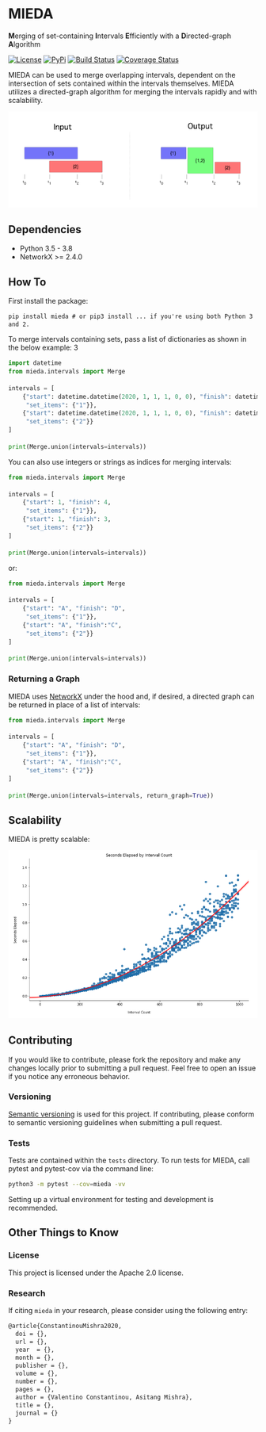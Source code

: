 # MIEDA

**M**erging of set-containing **I**ntervals **E**fficiently with a **D**irected-graph **A**lgorithm

[![License](https://img.shields.io/badge/License-Apache%202.0-blue.svg)](https://opensource.org/licenses/Apache-2.0)
[![PyPi](https://img.shields.io/badge/pypi-0.0.2-blue.svg)](https://pypi.python.org/pypi/mieda/0.0.2)
[![Build Status](https://travis-ci.org/vc1492a/mieda.svg?branch=master)](https://travis-ci.org/vc1492a/mieda)
[![Coverage Status](https://coveralls.io/repos/github/vc1492a/mieda/badge.svg?branch=master)](https://coveralls.io/github/vc1492a/mieda?branch=master)

MIEDA can be used to merge overlapping intervals, dependent on the intersection of sets contained within the intervals themselves. MIEDA utilizes a directed-graph 
algorithm for merging the intervals rapidly and with scalability. 

![images](images/input_output.png)

## Dependencies
- Python 3.5 - 3.8
- NetworkX >= 2.4.0

## How To

First install the package:

```shell
pip install mieda # or pip3 install ... if you're using both Python 3 and 2.
```

To merge intervals containing sets, pass a list of dictionaries as shown 
in the below example:
3
```python
import datetime
from mieda.intervals import Merge

intervals = [
    {"start": datetime.datetime(2020, 1, 1, 1, 0, 0), "finish": datetime.datetime(2020, 1, 4, 1, 0, 0),
     "set_items": {"1"}},
    {"start": datetime.datetime(2020, 1, 1, 1, 0, 0), "finish": datetime.datetime(2020, 1, 3, 1, 0, 0),
     "set_items": {"2"}}
]

print(Merge.union(intervals=intervals))
```

You can also use integers or strings as indices for merging intervals:

```python
from mieda.intervals import Merge

intervals = [
    {"start": 1, "finish": 4,
     "set_items": {"1"}},
    {"start": 1, "finish": 3,
     "set_items": {"2"}}
]

print(Merge.union(intervals=intervals))
```
or: 

```python
from mieda.intervals import Merge

intervals = [
    {"start": "A", "finish": "D",
     "set_items": {"1"}},
    {"start": "A", "finish":"C",
     "set_items": {"2"}}
]

print(Merge.union(intervals=intervals))
```

### Returning a Graph 

MIEDA uses [NetworkX](https://networkx.github.io/) under the hood and, 
if desired, a directed graph can be returned in place of a list of intervals:

```python
from mieda.intervals import Merge

intervals = [
    {"start": "A", "finish": "D",
     "set_items": {"1"}},
    {"start": "A", "finish":"C",
     "set_items": {"2"}}
]

print(Merge.union(intervals=intervals, return_graph=True))
```



## Scalability 

MIEDA is pretty scalable: 

![images](images/scalability.png)

## Contributing
If you would like to contribute, please fork the repository and make 
any changes locally prior to submitting a pull request. 
Feel free to open an issue if you notice any erroneous behavior.

### Versioning
[Semantic versioning](http://semver.org/) is used for this project. If contributing, please conform to semantic
versioning guidelines when submitting a pull request.

### Tests

Tests are contained within the `tests` directory. To run tests for 
MIEDA, call pytest and pytest-cov via the command line:

```bash
python3 -m pytest --cov=mieda -vv
```

Setting up a virtual environment for testing and development is recommended. 

## Other Things to Know

### License
This project is licensed under the Apache 2.0 license.

### Research
If citing `mieda` in your research, please consider using the following entry: 

```
@article{ConstantinouMishra2020,
  doi = {},
  url = {},
  year  = {},
  month = {},
  publisher = {},
  volume = {},
  number = {},
  pages = {},
  author = {Valentino Constantinou, Asitang Mishra},
  title = {},
  journal = {}
}
```